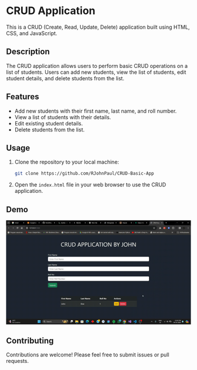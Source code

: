 # CRUD Application

This is a CRUD (Create, Read, Update, Delete) application built using HTML, CSS, and JavaScript.

## Description

The CRUD application allows users to perform basic CRUD operations on a list of students. Users can add new students, view the list of students, edit student details, and delete students from the list.

## Features

- Add new students with their first name, last name, and roll number.
- View a list of students with their details.
- Edit existing student details.
- Delete students from the list.

## Usage

1. Clone the repository to your local machine:

   ```bash
   git clone https://github.com/RJohnPaul/CRUD-Basic-App
   ```

2. Open the `index.html` file in your web browser to use the CRUD application.

## Demo

 ![](https://github.com/RJohnPaul/CRUD-Basic-App/blob/main/Demo.gif)

## Contributing

Contributions are welcome! Please feel free to submit issues or pull requests.
